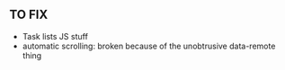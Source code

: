 ## TO FIX

- Task lists JS stuff
- automatic scrolling: broken because of the unobtrusive data-remote thing

